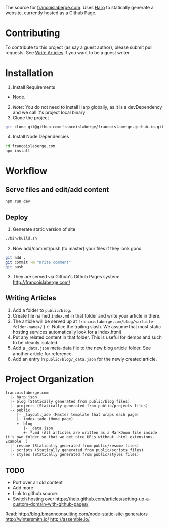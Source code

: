 The source for [francoislaberge.com](http://francoislaberge.com). Uses [Harp](http://harpjs.com/) to statically generate a website, currently hosted as a Github Page.

# Contributing
To contribute to this project (as say a guest author), please submit pull requests. See [Write Articles](#writing-articles) if you want to be a guest writer.

# Installation

 1. Install Requirements
  - [Node](http://nodejs.org/download/).
 2. *Note*: You do not need to install Harp globally, as it is a devDependency and we call it's project local binary
 3. Clone the project

```bash
git clone git@github.com:francoislaberge/francoislaberge.github.io.git francoislaberge.com
```

 4. Install Node Dependencies

```bash
cd francoislaberge.com
npm install
```

# Workflow

## Serve files and edit/add content

```bash
npm run dev
```

## Deploy


 1. Generate static version of site

```bash
./bin/build.sh
```

 2. Now add/commit/push (to master) your files if they look good
```bash
git add .
git commit -m "Write comment"
git push
```
 3. They are served via Github's Github Pages system: http://francoislaberge.com/


## Writing Articles

  1. Add a folder to ```public/blog```.
  2. Create file named ```index.md``` in that folder and write your article in there.
  2. The article will be served up at `francoislaberge.com/blog/<article-folder-name>/` ( <- Notice the trailing slash. We assume that most static hosting services automatically look for a index.html)
  3. Put any related content in that folder. This is useful for demos and such to be cleanly isolated.
  4. Add a `_data.json` meta-data file to the new blog article folder. See another article for reference.
  5. Add an entry in `public/blog/_data.json` for the newly created article.

# Project Organization

```
francoislaberge.com
  |- harp.json
  |- blog (Statically generated from public/blog files)
  |- projects (Statically generated from public/projects files)
  +- public
     |- _layout.jade (Master template that wraps each page)
     |- index.jade (Home page)
     +- blog
        |- _data.json
        +- *.md (All articles are written as a MarkDown file inside it's own folder so that we get nice URLs without .html extensions. Example  )
  |- resume (Statically generated from public/resume files)
  |- scripts (Statically generated from public/scripts files)
  |- styles (Statically generated from public/styles files)
```

## TODO


 - Port over all old content
 - Add more
 - Link to github source.
 - Switch hosting over https://help.github.com/articles/setting-up-a-custom-domain-with-github-pages/

Read:
http://blog.bmannconsulting.com/node-static-site-generators
http://wintersmith.io/
http://assemble.io/

